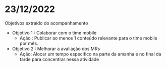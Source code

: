 # 23/12/2022

Objetivos extraído do acompanhamento

- Objetivo 1 : Colaborar com o time mobile
    - Ação : Publicar ao menos 1 conteúdo relevante para o time mobile por mês.
- Objetivo 2 : Melhorar a avaliação dos MRs
    - Ação: Alocar um tempo especifico na parte da amanha e no final da tarde para concentrar nessa atividade